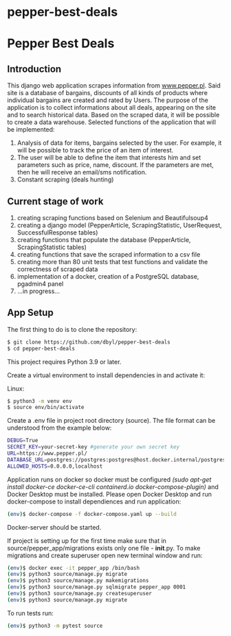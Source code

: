 # pepper-best-deals


# Pepper Best Deals

## Introduction

This django web application scrapes information from www.pepper.pl. Said site is a database of bargains, discounts of all kinds of products where individual bargains are created and rated by Users.
The purpose of the application is to collect informations about all deals, appearing on the site and to search historical data. Based on the scraped data, it will be possible to create a data warehouse.
Selected functions of the application that will be implemented:
1) Analysis of data for items, bargains selected by the user. For example, it will be possible to track the price of an item of interest.
2) The user will be able to define the item that interests him and set parameters such as price, name, discount. If the parameters are met, then he will receive an email/sms notification.
3) Constant scraping (deals hunting)

## Current stage of work

1) creating scraping functions based on Selenium and Beautifulsoup4
2) creating a django model (PepperArticle, ScrapingStatistic, UserRequest, SuccessfulResponse tables)
3) creating functions that populate the database (PepperArticle, ScrapingStatistic tables)
4) creating functions that save the scraped information to a csv file
5) creating more than 80 unit tests that test functions and validate the correctness of scraped data
6) implementation of a docker, creation of a PostgreSQL database, pgadmin4 panel
7) ...in progress...



## App Setup

The first thing to do is to clone the repository:

```sh
$ git clone https://github.com/dbyl/pepper-best-deals
$ cd pepper-best-deals
```

This project requires Python 3.9 or later.

Create a virtual environment to install dependencies in and activate it:

Linux:
```sh
$ python3 -m venv env
$ source env/bin/activate
```

Create a .env file in project root directory (source). The file format can be understood from the example below:
```sh
DEBUG=True
SECRET_KEY=your-secret-key #generate your own secret key
URL=https://www.pepper.pl/
DATABASE_URL=postgres://postgres:postgres@host.docker.internal/postgres
ALLOWED_HOSTS=0.0.0.0,localhost
```

Application runs on docker so docker must be configured *(sudo apt-get install docker-ce docker-ce-cli containerd.io docker-compose-plugin)* and Docker Desktop must be installed.
Please open Docker Desktop and run docker-compose to install dependiences and run application:
```sh
(env)$ docker-compose -f docker-compose.yaml up --build
```

Docker-server should be started.

If project is setting up for the first time make sure that in source/pepper_app/migrations exists only one file - __init__.py.
To make migrations and create superuser open new terminal window and run:
```sh
(env)$ docker exec -it pepper_app /bin/bash
(env)$ python3 source/manage.py migrate
(env)$ python3 source/manage.py makemigrations
(env)$ python3 source/manage.py sqlmigrate pepper_app 0001
(env)$ python3 source/manage.py createsuperuser
(env)$ python3 source/manage.py migrate
```

To run tests run:
```sh
(env)$ python3 -m pytest source
```
